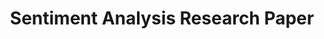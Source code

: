---
type: "Professional"
title: "Sentiment Analysis Research Paper"
year: "2023"
category: "NLP, Sentiment Analysis"
role: "Research"
name: "Sentiment Analysis Research Paper"
description: "A comprehensive research paper comparing different NLP models for sentiment analysis on the Amazon Fine Food Reviews dataset."
githublink: "https://github.com/yourusername/sentiment-analysis"
mockup: "/src/assets/rmcs-mockup.png"
problem: "Determining the most effective NLP model for sentiment analysis remains a challenge in the field of natural language processing."
solution: "Conducted a comparative study on various NLP models, analyzing their performance on sentiment analysis tasks to determine the most effective approach."
features_scope:
  - "Model Comparison"
  - "Performance Analysis"
  - "Sentiment Analysis"
  - "Research Methodology"
  - "Statistical Evaluation"
development_process: "The research process involved collecting data, pre-processing it, training various NLP models, and evaluating their performance using statistical methods."
gallery:
  - "/images/screenshot1.png"
  - "/images/screenshot2.png"
  - "/images/screenshot3.png"
route: "sentiment-analysis-comparison"
---
